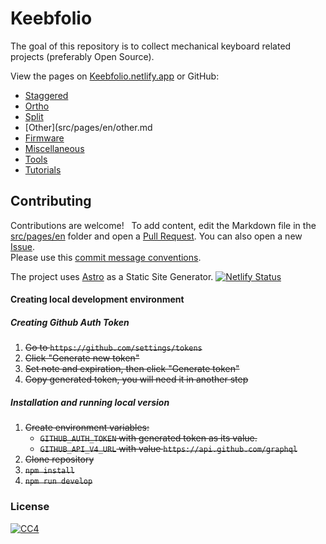 
# Keebfolio

The goal of this repository is to collect mechanical keyboard related projects (preferably Open Source).

View the pages on [Keebfolio.netlify.app](https://keebfolio.netlify.app/) or GitHub:

- [Staggered](src/pages/en/staggered.md)
- [Ortho](src/pages/en/ortholinear.md)
- [Split](src/pages/en/split.md)
- [Other](src/pages/en/other.md
- [Firmware](src/pages/en/firmware.md)
- [Miscellaneous](src/pages/en/miscellaneous.md)
- [Tools](src/pages/en/tools.md)
- [Tutorials](src/pages/en/tutorials.md)

## Contributing

Contributions are welcome!  
To add content, edit the Markdown file in the [src/pages/en](src/pages/en/) folder and open a [Pull Request](https://help.github.com/en/articles/about-pull-requests). You can also open a new [Issue](https://github.com/BenRoe/awesome-mechanical-keyboard/issues).  
Please use this [commit message conventions](https://gist.github.com/qoomon/5dfcdf8eec66a051ecd85625518cfd13).

The project uses [Astro](https://astro.build) as a Static Site Generator.
[![Netlify Status](https://api.netlify.com/api/v1/badges/06821f1d-3e33-4bd4-92b2-4e44f3583060/deploy-status)](https://app.netlify.com/sites/keebfolio/deploys)

#### Creating local development environment

##### Creating Github Auth Token

1. ~~Go to `https://github.com/settings/tokens`~~
2. ~~Click "Generate new token"~~
3. ~~Set note and expiration, then click "Generate token"~~
4. ~~Copy generated token, you will need it in another step~~

##### Installation and running local version

1. ~~Create environment variables:~~
   - ~~`GITHUB_AUTH_TOKEN` with generated token as its value.~~
   - ~~`GITHUB_API_V4_URL` with value `https://api.github.com/graphql`~~
2. ~~Clone repository~~
3. ~~`npm install`~~
5. ~~`npm run develop`~~

### License

[![CC4](https://mirrors.creativecommons.org/presskit/buttons/88x31/svg/by-nc-sa.svg)](http://creativecommons.org/licenses/by-nc-sa/4.0/)
